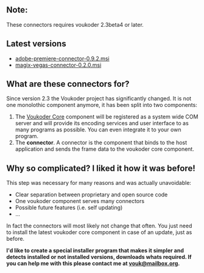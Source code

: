 ## Note:
These connectors requires voukoder 2.3beta4 or later.

## Latest versions
- [adobe-premiere-connector-0.9.2.msi](adobe-premiere/adobe-premiere-connector-0.9.2.msi?raw=true)
- [magix-vegas-connector-0.2.0.msi](magix-vegas/magix-vegas-connector-0.2.0.msi?raw=true)
## What are these connectors for?
Since version 2.3 the Voukoder project has significantly changed. It is not one monolothic component anymore, it has been split into two components:
1. The [Voukoder Core](https://github.com/Vouk/voukoder) component will be registered as a system wide COM server and will provide its encoding services and user interface to as many programs as possible. You can even integrate it to your own program.
2. The **connector**. A connector is the component that binds to the host application and sends the frame data to the voukoder core component.
## Why so complicated? I liked it how it was before!
This step was necessary for many reasons and was actually unavoidable:
- Clear separation between proprietary and open source code
- One voukoder component serves many connectors
- Possible future features (i.e. self updating)
- ...

In fact the connectors will most likely not change that often. You just need to install the latest voukoder core component in case of an update, just as before.

**I'd like to create a special installer program that makes it simpler and detects installed or not installed versions, downloads whats required. If you can help me with this please contact me at vouk@mailbox.org.**
